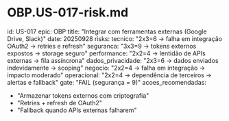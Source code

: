 # OBP.US-017-risk.md
id: US-017
epic: OBP
title: "Integrar com ferramentas externas (Google Drive, Slack)"
date: 20250928
risks:
  tecnico: "2x3=6 → falha em integração OAuth2 → retries e refresh"
  seguranca: "3x3=9 → tokens externos expostos → storage seguro"
  performance: "2x2=4 → lentidão de APIs externas → fila assíncrona"
  dados_privacidade: "2x3=6 → dados enviados indevidamente → scoping"
  negocio: "2x2=4 → falha em integração → impacto moderado"
  operacional: "2x2=4 → dependência de terceiros → alertas e fallback"
gate: "FAIL (segurança = 9)"
acoes_recomendadas:
  - "Armazenar tokens externos com criptografia"
  - "Retries + refresh de OAuth2"
  - "Fallback quando APIs externas falharem"
